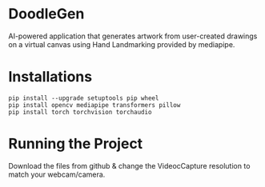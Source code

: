 # DoodleGen
 AI-powered application that generates artwork from user-created drawings on a virtual canvas using Hand Landmarking provided by mediapipe.
# Installations
	pip install --upgrade setuptools pip wheel
	pip install opencv mediapipe transformers pillow
	pip install torch torchvision torchaudio
# Running the Project
Download the files from github & change the VideocCapture resolution to match your webcam/camera.
